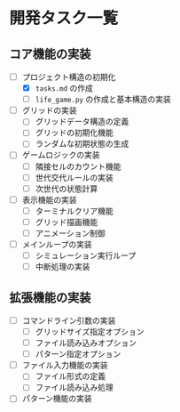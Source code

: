 # 開発タスク一覧

## コア機能の実装

- [ ] プロジェクト構造の初期化
  - [x] `tasks.md` の作成
  - [ ] `life_game.py` の作成と基本構造の実装

- [ ] グリッドの実装
  - [ ] グリッドデータ構造の定義
  - [ ] グリッドの初期化機能
  - [ ] ランダムな初期状態の生成

- [ ] ゲームロジックの実装
  - [ ] 隣接セルのカウント機能
  - [ ] 世代交代ルールの実装
  - [ ] 次世代の状態計算

- [ ] 表示機能の実装
  - [ ] ターミナルクリア機能
  - [ ] グリッド描画機能
  - [ ] アニメーション制御

- [ ] メインループの実装
  - [ ] シミュレーション実行ループ
  - [ ] 中断処理の実装

## 拡張機能の実装

- [ ] コマンドライン引数の実装
  - [ ] グリッドサイズ指定オプション
  - [ ] ファイル読み込みオプション
  - [ ] パターン指定オプション

- [ ] ファイル入力機能の実装
  - [ ] ファイル形式の定義
  - [ ] ファイル読み込み処理

- [ ] パターン機能の実装
